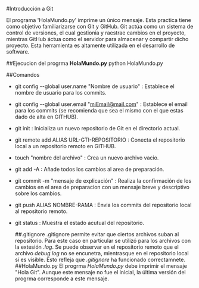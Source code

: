 #Introducción a Git

El programa 'HolaMundo.py' imprime un único mensaje. Esta practica tiene como objetivo familiarizarse con Git y GitHub. Git actúa como un sistema de control de versiones, el cual gestionia y raestrae cambios en el proyecto,
mientras GitHub áctua como el servidor para almacenar y compartir dicho proyecto. Esta herramienta es altamente utilizada en el desarrollo de software.

##Ejecucion del progrma **HolaMundo.py**
python HolaMundo.py

##Comandos
- git config --global user.name "Nombre de usuario" : Establece el nombre de usuario para los commits.
- git config --global user.email "miEmail@mail.com" : Establece el email para los commits (se recomienda que sea el mismo con el que estas dado de alta en GITHUB).
- git init : Inicializa un nuevo repositorio de Git en el directorio actual. 
- git remote add ALIAS URL-GTI-REPOSITORIO : Conecta el repositorio local a un repositorio remoto en GITHUB.
- touch "nombre del archivo" : Crea un nuevo archivo vacio.
- git add -A : Añade todos los cambios al area de preparación.
- git commit -m "mensaje de explicación" : Realiza la confirmación de los cambios en el area de preparacion con un mensaje breve y descriptivo sobre los cambios.
- git push ALIAS NOMBRE-RAMA : Envia los commits del repositorio local al repositorio remoto. 
- git status : Muestra el estado acutual del repositorio. 

  ##.gitignore
  .gitignore permite evitar que ciertos archivos suban al repositorio. Para este caso en particular se utilizó para los archivos con la extesión *.log*. Se puede observar en el repositorio remoto que el
  archivo *debug.log* no se encunetra, mientrasque en el repositorio local sí es visible. Esto refleja que *.gitignore* ha funcionado correctamnete.
  ##HolaMundo.py
  El progrma *HolaMundo.py* debe imprimir el mensaje "Hola Git". Aunque este mensaje no fue el inicial, la última versión del progrma corresponde a este mensaje. 
